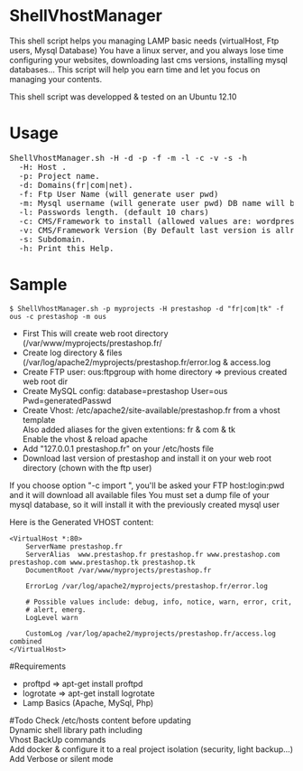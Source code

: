 ShellVhostManager
=================

This shell script helps you managing LAMP basic needs (virtualHost, Ftp users, Mysql Database)
You have a linux server, and you always lose time configuring your websites, downloading last cms versions, installing mysql databases...
This script will help you earn time and let you focus on managing your contents.

This shell script was developped & tested on an Ubuntu 12.10 

Usage
=================

<pre>ShellVhostManager.sh -H -d -p -f -m -l -c -v -s -h  
  -H: Host .  
  -p: Project name.  
  -d: Domains(fr|com|net).  
  -f: Ftp User Name (will generate user pwd)  
  -m: Mysql username (will generate user pwd) DB name will be the host name  
  -l: Passwords length. (default 10 chars)  
  -c: CMS/Framework to install (allowed values are: wordpress, prestashop, sf2, import)  
  -v: CMS/Framework Version (By Default last version is allready set)  
  -s: Subdomain.  
  -h: Print this Help.  
</pre>

Sample
=================



    $ ShellVhostManager.sh -p myprojects -H prestashop -d "fr|com|tk" -f ous -c prestashop -m ous

- First This will create web root directory (/var/www/myprojects/prestashop.fr/
- Create log directory & files (/var/log/apache2/myprojects/prestashop.fr/error.log & access.log
- Create FTP user: ous:ftpgroup with home directory => previous created web root dir
- Create MySQL config: database=prestashop User=ous Pwd=generatedPasswd
- Create Vhost: /etc/apache2/site-available/prestashop.fr from a vhost template  
Also added aliases for the given extentions: fr & com & tk  
Enable the vhost & reload apache 
- Add "127.0.0.1 prestashop.fr" on your /etc/hosts file
- Download last version of prestashop and install it on your web root directory (chown with the ftp user)

If you choose option "-c import ", you'll be asked your FTP host:login:pwd and it will download all available files
You must set a dump file of your mysql database, so it will install it with the previously created mysql user

Here is the Generated VHOST content:


    <VirtualHost *:80>
        ServerName prestashop.fr
        ServerAlias  www.prestashop.fr prestashop.fr www.prestashop.com prestashop.com www.prestashop.tk prestashop.tk
        DocumentRoot /var/www/myprojects/prestashop.fr
        
        ErrorLog /var/log/apache2/myprojects/prestashop.fr/error.log

        # Possible values include: debug, info, notice, warn, error, crit,
        # alert, emerg.
        LogLevel warn

        CustomLog /var/log/apache2/myprojects/prestashop.fr/access.log combined
    </VirtualHost>


#Requirements

- proftpd => apt-get install proftpd 
- logrotate => apt-get install logrotate
- Lamp Basics (Apache, MySql, Php)
  
#Todo
Check /etc/hosts content before updating  
Dynamic shell library path including  
Vhost BackUp commands  
Add docker & configure it to a real project isolation (security, light backup...)  
Add Verbose or silent mode
